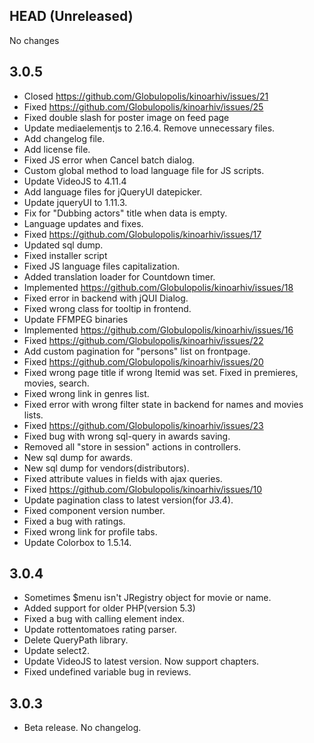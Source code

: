 ## HEAD (Unreleased)
No changes

## 3.0.5
* Closed https://github.com/Globulopolis/kinoarhiv/issues/21
* Fixed https://github.com/Globulopolis/kinoarhiv/issues/25
* Fixed double slash for poster image on feed page
* Update mediaelementjs to 2.16.4. Remove unnecessary files.
* Add changelog file.
* Add license file.
* Fixed JS error when Cancel batch dialog.
* Custom global method to load language file for JS scripts.
* Update VideoJS to 4.11.4
* Add language files for jQueryUI datepicker.
* Update jqueryUI to 1.11.3.
* Fix for "Dubbing actors" title when data is empty.
* Language updates and fixes.
* Fixed https://github.com/Globulopolis/kinoarhiv/issues/17
* Updated sql dump.
* Fixed installer script
* Fixed JS language files capitalization.
* Added translation loader for Countdown timer.
* Implemented https://github.com/Globulopolis/kinoarhiv/issues/18
* Fixed error in backend with jQUI Dialog.
* Fixed wrong class for tooltip in frontend.
* Update FFMPEG binaries
* Implemented https://github.com/Globulopolis/kinoarhiv/issues/16
* Fixed https://github.com/Globulopolis/kinoarhiv/issues/22
* Add custom pagination for "persons" list on frontpage.
* Fixed https://github.com/Globulopolis/kinoarhiv/issues/20
* Fixed wrong page title if wrong Itemid was set. Fixed in premieres, movies, search.
* Fixed wrong link in genres list.
* Fixed error with wrong filter state in backend for names and movies lists.
* Fixed https://github.com/Globulopolis/kinoarhiv/issues/23
* Fixed bug with wrong sql-query in awards saving.
* Removed all "store in session" actions in controllers.
* New sql dump for awards.
* New sql dump for vendors(distributors).
* Fixed attribute values in fields with ajax queries.
* Fixed https://github.com/Globulopolis/kinoarhiv/issues/10
* Update pagination class to latest version(for J3.4).
* Fixed component version number.
* Fixed a bug with ratings.
* Fixed wrong link for profile tabs.
* Update Colorbox to 1.5.14.

## 3.0.4
* Sometimes $menu isn't JRegistry object for movie or name.
* Added support for older PHP(version 5.3)
* Fixed a bug with calling element index.
* Update rottentomatoes rating parser.
* Delete QueryPath library.
* Update select2.
* Update VideoJS to latest version. Now support chapters.
* Fixed undefined variable bug in reviews.

## 3.0.3
* Beta release. No changelog.
